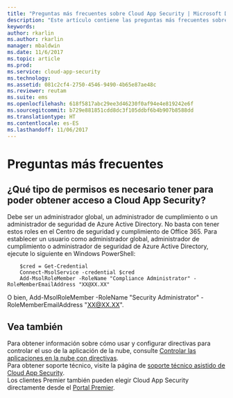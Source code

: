 ```yaml
---
title: "Preguntas más frecuentes sobre Cloud App Security | Microsoft Docs"
description: "Este artículo contiene las preguntas más frecuentes sobre Cloud App Security y sus respuestas."
keywords: 
author: rkarlin
ms.author: rkarlin
manager: mbaldwin
ms.date: 11/6/2017
ms.topic: article
ms.prod: 
ms.service: cloud-app-security
ms.technology: 
ms.assetid: 081c2cf4-2750-4546-9490-4b65e87ae48c
ms.reviewer: reutam
ms.suite: ems
ms.openlocfilehash: 618f5817abc29ee3d46230f0af94e4e819242e6f
ms.sourcegitcommit: b729e881851cdd8dc3f105ddbf6b4b907b8588dd
ms.translationtype: HT
ms.contentlocale: es-ES
ms.lasthandoff: 11/06/2017
---
```

# <a name="frequently-asked-questions"></a>Preguntas más frecuentes

## <a name="what-kind-of-permissions-do-i-need-to-have-in-order-to-access-cloud-app-security"></a>¿Qué tipo de permisos es necesario tener para poder obtener acceso a Cloud App Security?

Debe ser un administrador global, un administrador de cumplimiento o un administrador de seguridad de Azure Active Directory. No basta con tener estos roles en el Centro de seguridad y cumplimiento de Office 365.
Para establecer un usuario como administrador global, administrador de cumplimiento o administrador de seguridad de Azure Active Directory, ejecute lo siguiente en Windows PowerShell:

        $cred = Get-Credential
        Connect-MsolService -credential $cred
        Add-MsolRoleMember -RoleName "Compliance Administrator" -RoleMemberEmailAddress "XX@XX.XX"
 O bien, Add-MsolRoleMember -RoleName "Security Administrator" -RoleMemberEmailAddress "XX@XX.XX".

## <a name="see-also"></a>Vea también  
Para obtener información sobre cómo usar y configurar directivas para controlar el uso de la aplicación de la nube, consulte [Controlar las aplicaciones en la nube con directivas](control-cloud-apps-with-policies.md).   
Para obtener soporte técnico, visite la página de [soporte técnico asistido de Cloud App Security](http://support.microsoft.com/oas/default.aspx?prid=16031).   
Los clientes Premier también pueden elegir Cloud App Security directamente desde el [Portal Premier](https://premier.microsoft.com/).  
